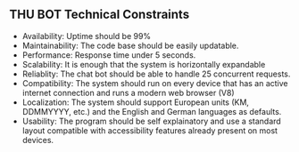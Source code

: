## THU BOT Technical Constraints

- Availability: Uptime should be 99%
- Maintainability: The code base should be easily updatable.
- Performance: Response time under 5 seconds.
- Scalability: It is enough that the system is horizontally expandable
- Reliablity: The chat bot should be able to handle 25 concurrent requests.
- Compatibility: The system should run on every device that has an active internet connection and runs a modern web browser (V8)
- Localization: The system should support European units (KM, DDMMYYYY, etc.) and the English and German languages as defaults.
- Usability: The program should be self explainatory and use a standard layout compatible with accessibility features already present on most devices.